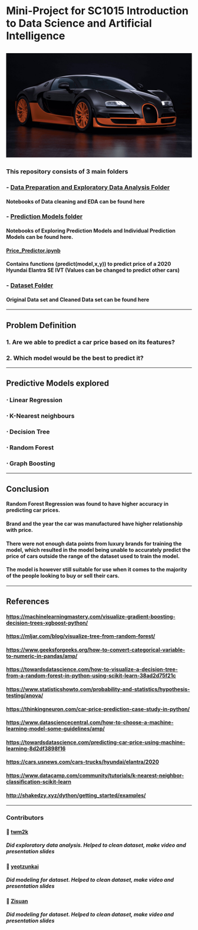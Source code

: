 # Mini-Project for SC1015 Introduction to Data Science and Artificial Intelligence
![alt text](https://github.com/yeotzunkai/CS1015MiniProject-DataScience_Python/blob/main/Images/Car.jpg "Source: https://www.bugatti.com/models/veyron-models/veyron-164-super-sport/")
---

### This repository consists of 3 main folders
###  - [Data Preparation and Exploratory Data Analysis Folder](https://github.com/yeotzunkai/CS1015MiniProject-DataScience_Python/tree/main/DSAI%20Project/Data%20Cleaning%20and%20Exploratory%20Data%20Analysis)
#### Notebooks of Data cleaning and EDA can be found here
###  - [Prediction Models folder](https://github.com/yeotzunkai/CS1015MiniProject-DataScience_Python/tree/main/DSAI%20Project/Model)
#### Notebooks of Exploring Prediction Models and Individual Prediction Models can be found here.
#### [Price_Predictor.ipynb](https://github.com/yeotzunkai/CS1015MiniProject-DataScience_Python/blob/main/DSAI%20Project/Model/Price_Predictor.ipynb)
#### Contains functions (predict(model,x,y)) to predict price of a 2020 Hyundai Elantra SE IVT (Values can be changed to predict other cars)
###  - [Dataset Folder](https://github.com/yeotzunkai/CS1015MiniProject-DataScience_Python/tree/main/DSAI%20Project/Dataset)
#### Original Data set and Cleaned Data set can be found here
---
## Problem Definition 
### 1. Are we able to predict a car price based on its features?
### 2. Which model would be the best to predict it?
---
## Predictive Models explored
### ⋅ Linear Regression
### ⋅ K-Nearest neighbours
### ⋅ Decision Tree
### ⋅ Random Forest 
### ⋅ Graph Boosting 
--- 
## Conclusion
#### Random Forest Regression was found to have higher accuracy in predicting car prices.
#### Brand and the year the car was manufactured have higher relationship with price.
#### There were not enough data points from luxury brands for training the model, which resulted in the model being unable to accurately predict the price of cars outside the range of the dataset used to train the model. 
#### The model is however still suitable for use when it comes to the majority of the people looking to buy or sell their cars. 

---
## References
#### https://machinelearningmastery.com/visualize-gradient-boosting-decision-trees-xgboost-python/
#### https://mljar.com/blog/visualize-tree-from-random-forest/
#### https://www.geeksforgeeks.org/how-to-convert-categorical-variable-to-numeric-in-pandas/amp/
#### https://towardsdatascience.com/how-to-visualize-a-decision-tree-from-a-random-forest-in-python-using-scikit-learn-38ad2d75f21c
#### https://www.statisticshowto.com/probability-and-statistics/hypothesis-testing/anova/
#### https://thinkingneuron.com/car-price-prediction-case-study-in-python/
#### https://www.datasciencecentral.com/how-to-choose-a-machine-learning-model-some-guidelines/amp/
#### https://towardsdatascience.com/predicting-car-price-using-machine-learning-8d2df3898f16
#### https://cars.usnews.com/cars-trucks/hyundai/elantra/2020
#### https://www.datacamp.com/community/tutorials/k-nearest-neighbor-classification-scikit-learn
#### http://shakedzy.xyz/dython/getting_started/examples/
---
### Contributors
#### 🤖 [twm2k](https://github.com/twm2k)
##### Did exploratory data analysis. Helped to clean dataset, make video and presentation slides
#### 🤖 [yeotzunkai](https://github.com/yeotzunkai)
##### Did modeling for dataset. Helped to clean dataset, make video and presentation slides
#### 🤖 [Zisuan](https://github.com/Zisuan)
##### Did modeling for dataset. Helped to clean dataset, make video and presentation slides
